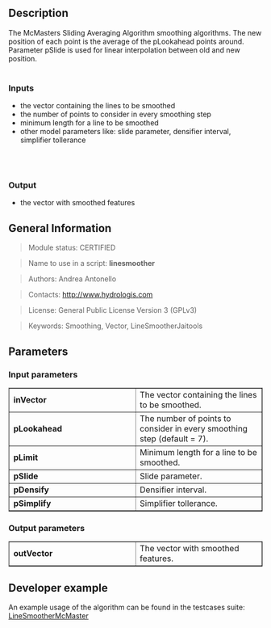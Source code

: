 <h2>Description</h2>

The McMasters Sliding Averaging Algorithm smoothing algorithms. The new position of each point is the average of the pLookahead  points around. Parameter pSlide is used for linear interpolation between old and new position.
<br>
<br>
<h3>Inputs</h3>
<ul>
<li>the vector containing the lines to be smoothed</li>
<li>the number of points to consider in every smoothing step</li>
<li>minimum length for a line to be smoothed</li>
<li>other model parameters like: slide parameter, densifier interval, simplifier tollerance</li>
</ul>
<br>
<br>
<h3>Output</h3>
<ul>
<li>the vector with smoothed features</li>
</ul>


<h2>General Information</h2>

<blockquote>Module status: CERTIFIED</blockquote>

<blockquote>Name to use in a script: <b>linesmoother</b></blockquote>

<blockquote>Authors: Andrea Antonello</blockquote>

<blockquote>Contacts: <a href='http://www.hydrologis.com'>http://www.hydrologis.com</a></blockquote>

<blockquote>License: General Public License Version 3 (GPLv3)</blockquote>

<blockquote>Keywords: Smoothing, Vector, LineSmootherJaitools</blockquote>


<h2>Parameters</h2>

<h3>Input parameters</h3>
<table cellpadding='10' width='70%' border='1'>
<tr>
<td width='50%'> <b>inVector</b> </td><td width='50%'> The vector containing the lines to be smoothed. </td>
</tr>
<tr>
<td width='50%'> <b>pLookahead</b> </td><td width='50%'> The number of points to consider in every smoothing step (default = 7). </td>
</tr>
<tr>
<td width='50%'> <b>pLimit</b> </td><td width='50%'> Minimum length for a line to be smoothed. </td>
</tr>
<tr>
<td width='50%'> <b>pSlide</b> </td><td width='50%'> Slide parameter. </td>
</tr>
<tr>
<td width='50%'> <b>pDensify</b> </td><td width='50%'> Densifier interval. </td>
</tr>
<tr>
<td width='50%'> <b>pSimplify</b> </td><td width='50%'> Simplifier tollerance. </td>
</tr>
</table>

<h3>Output parameters</h3>
<table cellpadding='10' width='70%' border='1'>
<tr>
<td width='50%'> <b>outVector</b> </td><td width='50%'> The vector with smoothed features. </td>
</tr>
</table>

<h2>Developer example</h2>

An example usage of the algorithm can be found in the testcases suite:<br>
<a href='http://code.google.com/p/jgrasstools/source/browse/jgrassgears/src/test/java/org/jgrasstools/gears/modules/TestLineSmootherMcMaster.java'>LineSmootherMcMaster</a>
